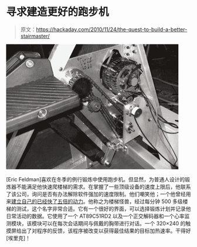 # 寻求建造更好的跑步机

> 原文：<https://hackaday.com/2010/11/24/the-quest-to-build-a-better-stairmaster/>

![](img/45a77ba193d26bb59aa9e742a501ca23.png "diy-stairmaster")

[Eric Feldman]喜欢在冬季的例行锻炼中使用跑步机。但显然，为普通人设计的锻炼器不能满足他快速爬楼梯的需求。在掌握了一些顶级设备的速度上限后，他联系了该公司，询问是否有办法解除软件强加的速度限制。他们嘲笑他；一个他曾经用来[建立自己的已经快了五倍的动力](http://www.ericfeldman.com/stairs/)。他称之为楼梯怪兽，经过每分钟 500 多级楼梯的测试，这个名字非常合适。它有一个很好的界面，可以选择锻炼计划并记录他日常活动的数据。它使用了一个 AT89C51RD2 以及一个正交解码器和一个心率监测模块，该模块可以在每次会话期间与佩戴的胸带进行对话。一个 320×240 的触摸屏给出了对程序的反馈，该程序被改变以获得最佳结果的目标加热速率。干得好[埃里克]！